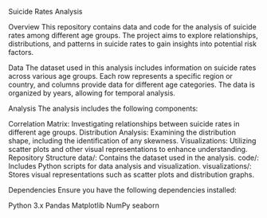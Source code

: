 Suicide Rates Analysis

Overview
This repository contains data and code for the analysis of suicide rates among different age groups. The project aims to explore relationships, distributions, and patterns in suicide rates to gain insights into potential risk factors.

Data
The dataset used in this analysis includes information on suicide rates across various age groups. Each row represents a specific region or country, and columns provide data for different age categories. The data is organized by years, allowing for temporal analysis.

Analysis
The analysis includes the following components:

Correlation Matrix: Investigating relationships between suicide rates in different age groups.
Distribution Analysis: Examining the distribution shape, including the identification of any skewness.
Visualizations: Utilizing scatter plots and other visual representations to enhance understanding.
Repository Structure
data/: Contains the dataset used in the analysis.
code/: Includes Python scripts for data analysis and visualization.
visualizations/: Stores visual representations such as scatter plots and distribution graphs.


Dependencies
Ensure you have the following dependencies installed:

Python 3.x
Pandas
Matplotlib
NumPy
seaborn
